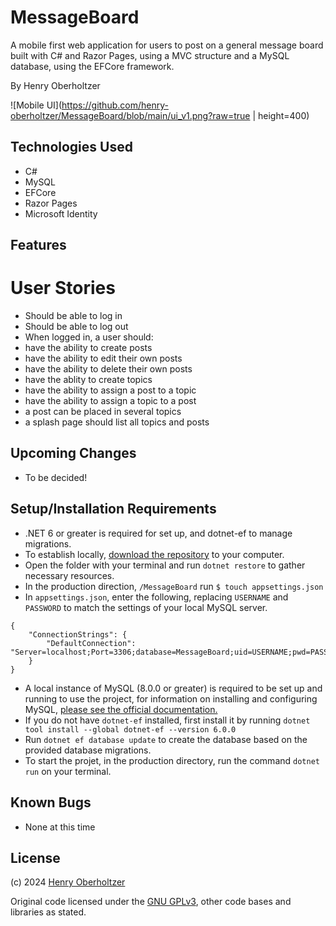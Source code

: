 # MessageBoard

A mobile first web application for users to post on a general message board built with C# and Razor Pages, using a MVC structure and a MySQL database, using the EFCore framework.

By Henry Oberholtzer

![Mobile UI](https://github.com/henry-oberholtzer/MessageBoard/blob/main/ui_v1.png?raw=true | height=400)

## Technologies Used

- C#
- MySQL
- EFCore
- Razor Pages
- Microsoft Identity

## Features

# User Stories

- Should be able to log in
- Should be able to log out
- When logged in, a user should:
- have the ability to create posts
- have the ability to edit their own posts
- have the ability to delete their own posts
- have the ablity to create topics
- have the ability to assign a post to a topic
- have the ability to assign a topic to a post
- a post can be placed in several topics
- a splash page should list all topics and posts

## Upcoming Changes
- To be decided!

## Setup/Installation Requirements

- .NET 6 or greater is required for set up, and dotnet-ef to manage migrations.
- To establish locally, [download the repository](https://github.com/henry-oberholtzer/MessageBoard/archive/refs/heads/main.zip) to your computer.
- Open the folder with your terminal and run `dotnet restore` to gather necessary resources.
- In the production direction, `/MessageBoard` run `$ touch appsettings.json`
- In `appsettings.json`, enter the following, replacing `USERNAME` and `PASSWORD` to match the settings of your local MySQL server.
  
```
{
    "ConnectionStrings": {
        "DefaultConnection": "Server=localhost;Port=3306;database=MessageBoard;uid=USERNAME;pwd=PASSWORD;"
    }
}
```
- A local instance of MySQL (8.0.0 or greater) is required to be set up and running to use the project, for information on installing and configuring MySQL, [please see the official documentation.](https://dev.mysql.com/doc/mysql-installation-excerpt/8.3/en/)
- If you do not have `dotnet-ef` installed, first install it by running `dotnet tool install --global dotnet-ef --version 6.0.0`
- Run `dotnet ef database update` to create the database based on the provided database migrations.
- To start the projet, in the production directory, run the command `dotnet run` on your terminal.

## Known Bugs

- None at this time

## License

(c) 2024 [Henry Oberholtzer](https://www.henryoberholtzer.com/)

Original code licensed under the [GNU GPLv3](https://www.gnu.org/licenses/gpl-3.0.en.html#license), other code bases and libraries as stated.

